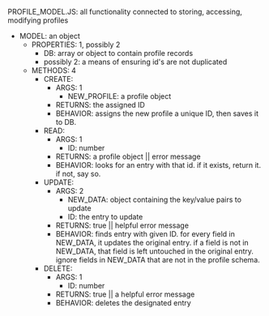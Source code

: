 PROFILE_MODEL.JS:  all functionality connected to storing, accessing, modifying profiles
  *  MODEL:  an object 
     *  PROPERTIES: 1, possibly 2
        *  DB:  array or object to contain profile records
        *  possibly 2: a means of ensuring id's are not duplicated
      *  METHODS: 4
         *  CREATE:
            *  ARGS: 1
                * NEW_PROFILE: a profile object  
            *  RETURNS: the assigned ID
            *  BEHAVIOR:  assigns the new profile a unique ID, then saves it to DB.
          *  READ: 
             *  ARGS: 1
                *  ID: number
             *  RETURNS: a profile object || error message
             *  BEHAVIOR: looks for an entry with that id.  if it exists, return it.  if not, say so.
          *  UPDATE:
             *  ARGS: 2
                *  NEW_DATA: object containing the key/value pairs to update
                *  ID: the entry to update
             *  RETURNS: true || helpful error message
             *  BEHAVIOR: finds entry with given ID. for every field in NEW_DATA, it updates the original entry.  if a field is not in NEW_DATA, that field is left untouched in the original entry.  ignore fields in NEW_DATA that are not in the profile schema.
          *  DELETE:
             *  ARGS: 1
                *  ID: number
             *  RETURNS: true || a helpful error message
             *  BEHAVIOR:  deletes the designated entry